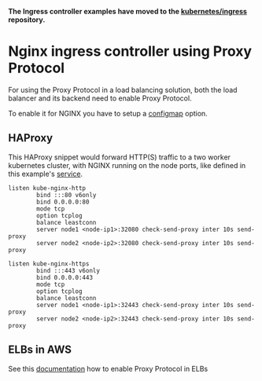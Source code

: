 **The Ingress controller examples have moved to the
[kubernetes/ingress](https://github.com/kubernetes/ingress-nginx) repository.**

# Nginx ingress controller using Proxy Protocol

For using the Proxy Protocol in a load balancing solution, both the load balancer and its backend need to enable Proxy Protocol.

To enable it for NGINX you have to setup a [configmap](nginx-configmap.yaml) option.

## HAProxy

This HAProxy snippet would forward HTTP(S) traffic to a two worker kubernetes cluster, with NGINX running on the node ports, like defined in this example's [service](nginx-svc.yaml).


```
listen kube-nginx-http
        bind :::80 v6only
        bind 0.0.0.0:80
        mode tcp
        option tcplog
        balance leastconn
        server node1 <node-ip1>:32080 check-send-proxy inter 10s send-proxy
        server node2 <node-ip2>:32080 check-send-proxy inter 10s send-proxy

listen kube-nginx-https
        bind :::443 v6only
        bind 0.0.0.0:443
        mode tcp
        option tcplog
        balance leastconn
        server node1 <node-ip1>:32443 check-send-proxy inter 10s send-proxy
        server node2 <node-ip2>:32443 check-send-proxy inter 10s send-proxy
```

## ELBs in AWS

See this [documentation](http://docs.aws.amazon.com/ElasticLoadBalancing/latest/DeveloperGuide/enable-proxy-protocol.html) how to enable Proxy Protocol in ELBs
